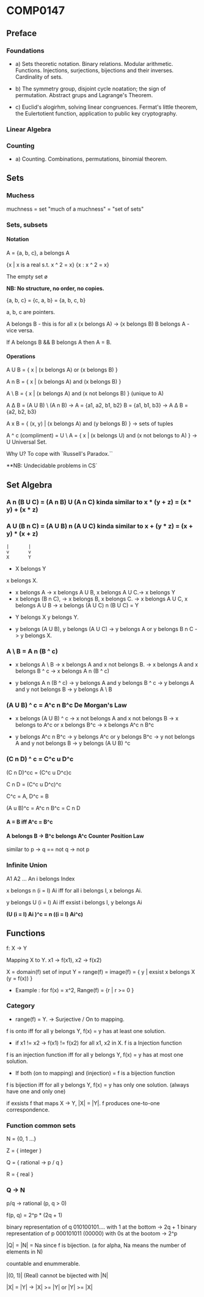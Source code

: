 # COMP0147

## Preface

### Foundations

* a) Sets theoretic notation. Binary relations. Modular arithmetic. Functions. Injections, surjections, bijections and their inverses. Cardinality of sets.

* b) The symmetry group, disjoint cycle noatation; the sign of permutation. Abstract grups and Lagrange's Theorem.

* c) Euclid's alogirhm, solving linear congruences. Fermat's little theorem, the Eulertotient function, application to public key cryptography.

### Linear Algebra

### Counting

* a) Counting. Combinations, permutations, binomial theorem.


## Sets

### Muchess

muchness = set
"much of a muchness" = "set of sets"

### Sets, subsets

#### Notation

A = {a, b, c}, a belongs A

{x | x is a real s.t. x ^ 2 = x} {x : x ^ 2 = x}

The empty set ø

**NB: No structure, no order, no copies.**

{a, b, c} = {c, a, b} = {a, b, c, b}

a, b, c are pointers.

A belongs B - this is for all x (x belongs A) -> (x belongs B)
B belongs A - vice versa.

If A belongs B && B belongs A then A = B.

#### Operations

A U B = { x | (x belongs A) or (x belongs B) }

A n B = { x | (x belongs A) and (x belongs B) }

A \ B = { x | (x belongs A) and (x not belongs B) } (unique to A)

A ∆ B = (A U B) \ (A n B) -> A = {a1, a2, b1, b2} B = {a1, b1, b3} -> A ∆ B = {a2, b2, b3}

A x B = { (x, y) | (x belongs A) and (y belongs B) } -> sets of tuples

A ^ c (compliment) = U \ A = { x | (x belongs U) and (x not belongs to A) } -> U Universal Set.

Why U? To cope with `Russell's Paradox.``

**NB: Undecidable problems in CS`

## Set Algebra

### A n (B U C) = (A n B) U (A n C)  kinda similar to x * (y + z) = (x * y) + (x * z)

### A U (B n C) = (A U B) n (A U C) kinda similar to x + (y * z) = (x + y) * (x + z)
	|		|
	v 		v
	X		Y

* X belongs Y

x belongs X. 	
- x belongs A -> x belongs A U B, x belongs A U C.-> x belongs Y
- x belongs (B n C), -> x belongs B, x belongs C. -> x belongs A U C, x belongs A U B ->  x belongs (A U C) n (B U C) = Y


* Y belongs X
y belongs Y.
- y belongs (A U B), y belongs (A U C) -> y belongs A or y belongs B n C ->  y belongs X.


### A \ B = A n (B ^ c)

* x belongs A \ B -> x belongs A and x not belongs B.  -> x belongs A and x belongs B ^ c ->  x belongs A n (B ^ c)

* y belongs A n (B ^ c) -> y belongs A and y belongs B ^ c -> y belongs A and y not belongs B -> y belongs A \ B


### (A U B) ^ c = A^c n B^c De Morgan's Law

* x belongs (A U B) ^ c -> x not belongs A and x not belongs B -> x belongs to A^c or x belongs B^c -> x belongs A^c n B^c

* y belongs A^c n B^c -> y belongs A^c or y belongs B^c -> y not belongs A and y not belongs B -> y belongs (A U B) ^c

### (C n D) ^ c = C^c u D^c

(C n D)^cc = (C^c u D^c)c

C n D  = (C^c u D^c)^c

C^c = A, D^c = B

(A u B)^c = A^c n B^c = C n D

#### A = B iff A^c = B^c

#### A belongs B -> B^c belongs A^c Counter Position Law

similar to p -> q == not q -> not p

### Infinite Union

A1 A2 ... An i belongs Index

x belongs n (i = I) Ai iff for all i belongs I, x belongs Ai.

y belongs U (i = I) Ai iff exsist i belongs I, y belongs Ai

**(U (i = I) Ai )^c = n ((i = I) Ai^c)**

## Functions

f: X -> Y

Mapping X to Y. x1 -> f(x1), x2 -> f(x2)

X = domain(f) set of input
Y = range(f) = image(f) = { y | exsist x belongs X (y = f(x)) }

* Example : for f(x) = x^2, Range(f) = {r | r >= 0 }

### Category

* range(f) = Y. -> Surjective / On to mapping.

f is onto iff for all y belongs Y, f(x) = y has at least one solution.

* if x1 != x2 -> f(x1) != f(x2)  for all x1, x2 in X. f is a Injection function

f is an injection function iff for all y belongs Y, f(x) = y has at most one solution.

* If both (on to mapping) and (injection) = f is a bijection function

f is bijection iff for all y belongs Y, f(x) = y has only one solution. (always have one and only one)

if exsists f that maps X -> Y, |X| = |Y|. f produces one-to-one correspondence.


### Function common sets

N = {0, 1 ...}

Z = { integer }

Q = { rational  -> p / q }

R = { real }

### Q -> N

p/q -> rational (p, q > 0)

f(p, q) = 2^p * (2q + 1)

binary representation of q 010100101.... with 1 at the bottom -> 2q + 1
binary representation of p 000101011 (00000) with 0s at the bootom -> 2^p

|Q| = |N| = Na since f is bijection. (a for alpha, Na means the number of elements in N)

countable and enummerable.

|(0, 1)| (Real) cannot be bijected with |N|

|X| = |Y|  -> |X| >= |Y|  or  |Y| >= |X|










